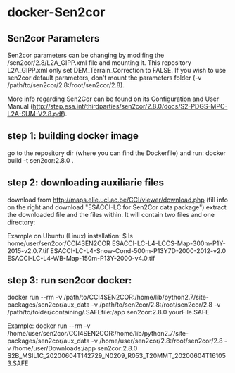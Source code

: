 # docker-Sen2cor
## Sen2cor Parameters
Sen2cor parameters can be changing by modifing the /sen2cor/2.8/L2A_GIPP.xml file and mounting it.
This repository L2A_GIPP.xml only set DEM_Terrain_Correction to FALSE.
If you wish to use sen2cor default parameters, don't mount the parameters folder (-v /path/to/sen2cor/2.8:/root/sen2cor/2.8).

More info regarding Sen2Cor can be found on its Configuration and User Manual (http://step.esa.int/thirdparties/sen2cor/2.8.0/docs/S2-PDGS-MPC-L2A-SUM-V2.8.pdf).

## step 1: building docker image
  go to the repository dir (where you can find the Dockerfile) and run:
  docker build -t sen2cor:2.8.0 .

## step 2: downloading auxiliarie files
  download from http://maps.elie.ucl.ac.be/CCI/viewer/download.php (fill info on the right and download "ESACCI-LC for Sen2Cor data package")
  extract the downloaded file and the files within. It will contain two files and one directory:

  Example on Ubuntu (Linux) installation:
  $ ls home/user/sen2cor/CCI4SEN2COR
  ESACCI-LC-L4-LCCS-Map-300m-P1Y-2015-v2.0.7.tif
  ESACCI-LC-L4-Snow-Cond-500m-P13Y7D-2000-2012-v2.0
  ESACCI-LC-L4-WB-Map-150m-P13Y-2000-v4.0.tif

## step 3: run sen2cor docker:
  docker run --rm -v /path/to/CCI4SEN2COR:/home/lib/python2.7/site-packages/sen2cor/aux_data -v /path/to/sen2cor/2.8:/root/sen2cor/2.8 -v /path/to/folder/containing/.SAFEfile:/app sen2cor:2.8.0 yourFile.SAFE

  Example:
    docker run --rm -v /home/user/sen2cor/CCI4SEN2COR:/home/lib/python2.7/site-packages/sen2cor/aux_data -v /home/user/sen2cor/2.8:/root/sen2cor/2.8 -v /home/user/Downloads:/app sen2cor:2.8.0 S2B_MSIL1C_20200604T142729_N0209_R053_T20MMT_20200604T161053.SAFE
